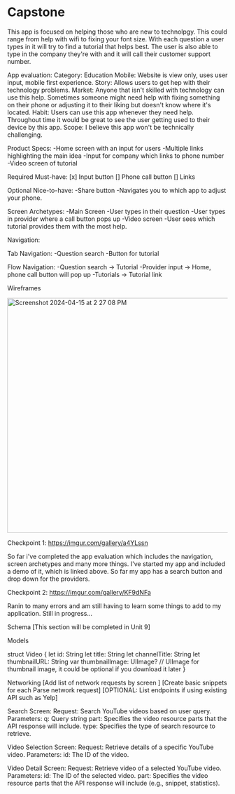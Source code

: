 # Capstone

This app is focused on helping those who are new to technolpgy. This could range from help with wifi to fixing your font size. With each question a user types in it will try to find a tutorial that helps best. The user is also able to type in the company they're with and it will call their customer support number.


App evaluation:
Category: Education
Mobile: Website is view only, uses user input, mobile first experience.
Story: Allows users to get hep with their technology problems.
Market: Anyone that isn't skilled with technology can use this help. Sometimes someone might need help with fixing something on their phone or adjusting it to their liking but doesn't know where it's located.
Habit: Users can use this app whenever they need help. Throughout time it would be great to see the user getting used to their device by this app.
Scope: I believe this app won't be technically challenging.

Product Specs:
-Home screen with an input for users
-Multiple links highlighting the main idea
-Input for company which links to phone number
-Video screen of tutorial


Required Must-have:
[x] Input button
[] Phone call button
[] Links

Optional Nice-to-have:
-Share button
-Navigates you to which app to adjust your phone.


Screen Archetypes:
-Main Screen
  -User types in their question
  -User types in provider where a call button pops up
-Video screen
  -User sees which tutorial provides them with the most help.


Navigation:

Tab Navigation:
-Question search
-Button for tutorial

Flow Navigation:
-Question search
  -> Tutorial
-Provider input
  -> Home, phone call button will pop up
-Tutorials
  -> Tutorial link

Wireframes


<img width="536" alt="Screenshot 2024-04-15 at 2 27 08 PM" src="https://github.com/HalaEddouh/Capstone/assets/124421401/d647a177-ed46-4ffd-926d-9109c64bd8ff">




Checkpoint 1:
https://imgur.com/gallery/a4YLssn

So far i've completed the app evaluation which includes the navigation, screen archetypes and many more things. I've started my app and included a demo of it, which is linked above. So far my app has a search button and drop down for the providers.


Checkpoint 2:
https://imgur.com/gallery/KF9dNFa

Ranin to many errors and am still having to learn some things to add to my application. Still in progress...


Schema
[This section will be completed in Unit 9]

Models

struct Video {
    let id: String
    let title: String
    let channelTitle: String
    let thumbnailURL: String
    var thumbnailImage: UIImage? // UIImage for thumbnail image, it could be optional if you download it later
}

Networking
[Add list of network requests by screen ]
[Create basic snippets for each Parse network request]
[OPTIONAL: List endpoints if using existing API such as Yelp]

Search Screen:
Request: Search YouTube videos based on user query.
Parameters:
q: Query string
part: Specifies the video resource parts that the API response will include.
type: Specifies the type of search resource to retrieve.

Video Selection Screen:
Request: Retrieve details of a specific YouTube video.
Parameters: id: The ID of the video.

Video Detail Screen:
Request: Retrieve video of a selected YouTube video.
Parameters: id: The ID of the selected video.
part: Specifies the video resource parts that the API response will include (e.g., snippet, statistics).
